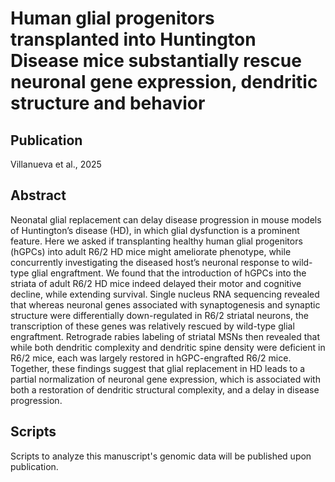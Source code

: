 # Human glial progenitors transplanted into Huntington Disease mice substantially rescue neuronal gene expression, dendritic structure and behavior 

## **Publication**

Villanueva et al., 2025

## **Abstract**
Neonatal glial replacement can delay disease progression in mouse models of Huntington’s disease (HD), in which glial dysfunction is a prominent feature. Here we asked if transplanting healthy human glial progenitors (hGPCs) into adult R6/2 HD mice might ameliorate phenotype, while concurrently investigating the diseased host’s neuronal response to wild-type glial engraftment. We found that the introduction of hGPCs into the striata of adult R6/2 HD mice indeed delayed their motor and cognitive decline, while extending survival. Single nucleus RNA sequencing revealed that whereas neuronal genes associated with synaptogenesis and synaptic structure were differentially down-regulated in R6/2 striatal neurons, the transcription of these genes was relatively rescued by wild-type glial engraftment. Retrograde rabies labeling of striatal MSNs then revealed that while both dendritic complexity and dendritic spine density were deficient in R6/2 mice, each was largely restored in hGPC-engrafted R6/2 mice. Together, these findings suggest that glial replacement in HD leads to a partial normalization of neuronal gene expression, which is associated with both a restoration of dendritic structural complexity, and a delay in disease progression.

## **Scripts**
Scripts to analyze this manuscript's genomic data will be published upon publication.  
